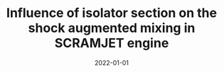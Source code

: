 ---
title: "Influence of isolator section on the shock augmented mixing in SCRAMJET engine"
collection: publications
permalink: /publication/2022-scramjet-isolator
excerpt: "**Sharma, Vatsalya** and Eswaran, Vinayak and Chakraborty, Debasis"
date: 2022-01-01
venue: "Aerospace Science and Technology"
paperurl: "https://doi.org/10.1016/j.ast.2022.107900"
---